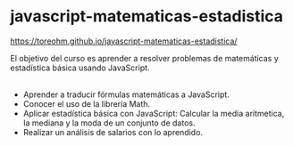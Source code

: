 # javascript-matematicas-estadistica
<p><a href="https://toreohm.github.io/javascript-matematicas-estadistica/" target="_blank">https://toreohm.github.io/javascript-matematicas-estadistica/</a></p>
El objetivo del curso es aprender a resolver problemas de matemáticas y estadística básica usando JavaScript.<br><br>
<ul>
<li>Aprender a traducir fórmulas matemáticas a JavaScript.</li>
<li>Conocer el uso de la librería Math.</li>
<li>Aplicar estadística básica con JavaScript: Calcular la media aritmetica, la mediana y la moda de un conjunto de datos.</li>
<li>Realizar un análisis de salarios con lo aprendido.</li>
</ul>

